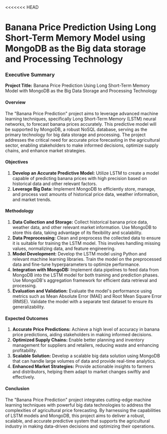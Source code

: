 <<<<<<< HEAD
# Banana Price Prediction Using Long Short-Term Memory Model using MongoDB as the Big data storage and Processing Technology

### Executive Summary

**Project Title:** Banana Price Prediction Using Long Short-Term Memory Model with MongoDB as the Big Data Storage and Processing Technology

#### Overview

The "Banana Price Prediction" project aims to leverage advanced machine learning techniques, specifically Long Short-Term Memory (LSTM) neural networks, to forecast banana prices accurately. This predictive model will be supported by MongoDB, a robust NoSQL database, serving as the primary technology for big data storage and processing. The project addresses the critical need for accurate price forecasting in the agricultural sector, enabling stakeholders to make informed decisions, optimize supply chains, and enhance market strategies.

#### Objectives

1. **Develop an Accurate Predictive Model:** Utilize LSTM to create a model capable of predicting banana prices with high precision based on historical data and other relevant factors.
2. **Leverage Big Data:** Implement MongoDB to efficiently store, manage, and process vast amounts of historical price data, weather information, and market trends.

#### Methodology

1. **Data Collection and Storage:** Collect historical banana price data, weather data, and other relevant market information. Use MongoDB to store this data, taking advantage of its flexibility and scalability.
2. **Data Preprocessing:** Clean and preprocess the collected data to ensure it is suitable for training the LSTM model. This involves handling missing values, normalizing data, and feature engineering.
3. **Model Development:** Develop the LSTM model using Python and relevant machine learning libraries. Train the model on the preprocessed data and fine-tune hyperparameters to optimize performance.
4. **Integration with MongoDB:** Implement data pipelines to feed data from MongoDB into the LSTM model for both training and prediction phases. Use MongoDB's aggregation framework for efficient data retrieval and processing.
5. **Evaluation and Validation:** Evaluate the model's performance using metrics such as Mean Absolute Error (MAE) and Root Mean Square Error (RMSE). Validate the model with a separate test dataset to ensure its generalizability.

#### Expected Outcomes

1. **Accurate Price Predictions:** Achieve a high level of accuracy in banana price predictions, aiding stakeholders in making informed decisions.
2. **Optimized Supply Chains:** Enable better planning and inventory management for suppliers and retailers, reducing waste and enhancing profitability.
3. **Scalable Solution:** Develop a scalable big data solution using MongoDB that can handle large volumes of data and provide real-time analytics.
4. **Enhanced Market Strategies:** Provide actionable insights to farmers and distributors, helping them adapt to market changes swiftly and effectively.

#### Conclusion

The "Banana Price Prediction" project integrates cutting-edge machine learning techniques with powerful big data technologies to address the complexities of agricultural price forecasting. By harnessing the capabilities of LSTM models and MongoDB, this project aims to deliver a robust, scalable, and accurate predictive system that supports the agricultural industry in making data-driven decisions and optimizing their operations.
